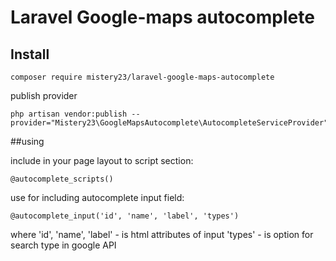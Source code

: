 # Laravel Google-maps autocomplete

## Install
```
composer require mistery23/laravel-google-maps-autocomplete
```

publish provider
```
php artisan vendor:publish --provider="Mistery23\GoogleMapsAutocomplete\AutocompleteServiceProvider"
```

##using

include in your page layout to script section:
```
@autocomplete_scripts() 
```

use for including autocomplete input field:
```
@autocomplete_input('id', 'name', 'label', 'types') 
```

where
'id', 'name', 'label' - is html attributes of input
'types' - is option for search type in google API 